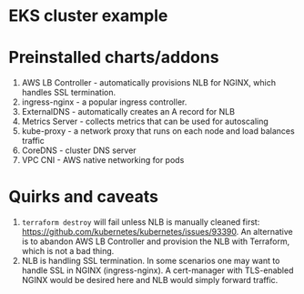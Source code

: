 EKS cluster example
===================

# Preinstalled charts/addons

1. AWS LB Controller - automatically provisions NLB for NGINX, which handles SSL termination.
2. ingress-nginx - a popular ingress controller.
3. ExternalDNS - automatically creates an A record for NLB
4. Metrics Server - collects metrics that can be used for autoscaling
5. kube-proxy - a network proxy that runs on each node and load balances traffic
6. CoreDNS - cluster DNS server
7. VPC CNI - AWS native networking for pods

# Quirks and caveats

1. `terraform destroy` will fail unless NLB is manually cleaned first: https://github.com/kubernetes/kubernetes/issues/93390.
An alternative is to abandon AWS LB Controller and provision the NLB with Terraform, which is not a bad thing.
2. NLB is handling SSL termination. In some scenarios one may want to handle SSL in NGINX (ingress-nginx). A cert-manager with TLS-enabled NGINX would be desired here and NLB would simply forward traffic.